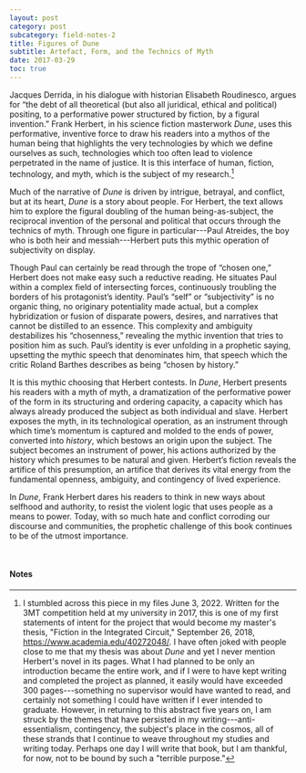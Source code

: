```yaml
---
layout: post
category: post
subcategory: field-notes-2
title: Figures of Dune
subtitle: Artefact, Form, and the Technics of Myth
date: 2017-03-29
toc: true
---
```


Jacques Derrida, in his dialogue with historian Elisabeth Roudinesco, argues for “the debt of all theoretical (but also all juridical, ethical and political) positing, to a performative power structured by fiction, by a figural invention.” Frank Herbert, in his science fiction masterwork *Dune*, uses this performative, inventive force to draw his readers into a mythos of the human being that highlights the very technologies by which we define ourselves as such, technologies which too often lead to violence perpetrated in the name of justice. It is this interface of human, fiction, technology, and myth, which is the subject of my research.[^1]

Much of the narrative of *Dune* is driven by intrigue, betrayal, and conflict, but at its heart, *Dune* is a story about people. For Herbert, the text allows him to explore the figural doubling of the human being-as-subject, the reciprocal invention of the personal and political that occurs through the technics of myth. Through one figure in particular---Paul Atreides, the boy who is both heir and messiah---Herbert puts this mythic operation of subjectivity on display.

Though Paul can certainly be read through the trope of “chosen one,” Herbert does not make easy such a reductive reading. He situates Paul within a complex field of intersecting forces, continuously troubling the borders of his protagonist’s identity. Paul’s “self” or “subjectivity” is no organic thing, no originary potentiality made actual, but a complex hybridization or fusion of disparate powers, desires, and narratives that cannot be distilled to an essence. This complexity and ambiguity destabilizes his “chosenness,” revealing the mythic invention that tries to position him as such. Paul’s identity is ever unfolding in a prophetic saying, upsetting the mythic speech that denominates him, that speech which the critic Roland Barthes describes as being “chosen by history.”

It is this mythic choosing that Herbert contests. In *Dune*, Herbert presents his readers with a myth of myth, a dramatization of the performative power of the form in its structuring and ordering capacity, a capacity which has always already produced the subject as both individual and slave. Herbert exposes the myth, in its technological operation, as an instrument through which time’s momentum is captured and molded to the ends of power, converted into *history*, which bestows an origin upon the subject. The subject becomes an instrument of power, his actions authorized by the history which presumes to be natural and given. Herbert’s fiction reveals the artifice of this presumption, an artifice that derives its vital energy from the fundamental openness, ambiguity, and contingency of lived experience.

In *Dune*, Frank Herbert dares his readers to think in new ways about selfhood and authority, to resist the violent logic that uses people as a means to power. Today, with so much hate and conflict corroding our discourse and communities, the prophetic challenge of this book continues to be of the utmost importance.


<br>

#### Notes

[^1]: I stumbled across this piece in my files June 3, 2022. Written for the 3MT competition held at my university in 2017, this is one of my first statements of intent for the project that would become my master's thesis, "Fiction in the Integrated Circuit," September 26, 2018, <https://www.academia.edu/40272048/>. I have often joked with people close to me that my thesis was about *Dune* and yet I never mention Herbert's novel in its pages. What I had planned to be only an introduction became the entire work, and if I were to have kept writing and completed the project as planned, it easily would have exceeded 300 pages---something no supervisor would have wanted to read, and certainly not something I could have written if I ever intended to graduate. However, in returning to this abstract five years on, I am struck by the themes that have persisted in my writing---anti-essentialism, contingency, the subject's place in the cosmos, all of these strands that I continue to weave throughout my studies and writing today. Perhaps one day I will write that book, but I am thankful, for now, not to be bound by such a "terrible purpose."
